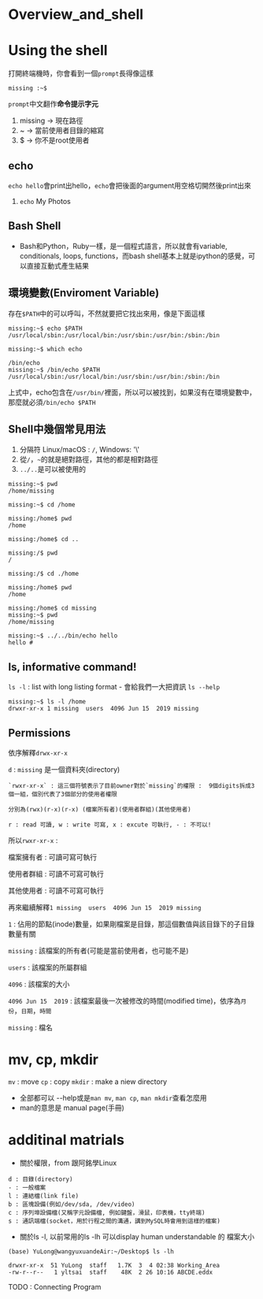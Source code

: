 # Overview_and_shell

# Using the shell

打開終端機時，你會看到一個`prompt`長得像這樣
```
missing :~$
```
`prompt`中文翻作**命令提示字元**
1. missing -> 現在路徑
2. ~ -> 當前使用者目錄的縮寫
3. $ -> 你不是root使用者

## echo
`echo hello`會print出hello，`echo`會把後面的argument用空格切開然後print出來
1. `echo` My Photos

## Bash Shell
* Bash和Python，Ruby一樣，是一個程式語言，所以就會有variable, conditionals, loops, functions，而bash shell基本上就是ipython的感覺，可以直接互動式產生結果

## 環境變數(Enviroment Variable)
存在`$PATH`中的可以呼叫，不然就要把它找出來用，像是下面這樣

```
missing:~$ echo $PATH
/usr/local/sbin:/usr/local/bin:/usr/sbin:/usr/bin:/sbin:/bin

missing:~$ which echo

/bin/echo
missing:~$ /bin/echo $PATH
/usr/local/sbin:/usr/local/bin:/usr/sbin:/usr/bin:/sbin:/bin

```

上式中，echo包含在`/usr/bin/`裡面，所以可以被找到，如果沒有在環境變數中，那麼就必須`/bin/echo $PATH`

## Shell中幾個常見用法
1. 分隔符 Linux/macOS : `/`, Windows: '\\'
2. 從`/`，`~`的就是絕對路徑，其他的都是相對路徑
3. `../..`是可以被使用的

```
missing:~$ pwd
/home/missing

missing:~$ cd /home

missing:/home$ pwd
/home

missing:/home$ cd ..

missing:/$ pwd
/

missing:/$ cd ./home

missing:/home$ pwd
/home

missing:/home$ cd missing
missing:~$ pwd
/home/missing

missing:~$ ../../bin/echo hello
hello # 

```

## ls, informative command!
`ls -l` : list with long listing format - 會給我們一大把資訊
`ls --help`

```
missing:~$ ls -l /home
drwxr-xr-x 1 missing  users  4096 Jun 15  2019 missing

```
## Permissions
依序解釋`drwx-xr-x`

`d` : `missing` 是一個資料夾(directory)

    `rwxr-xr-x` : 這三個符號表示了目前owner對於`missing`的權限 :  9個digits拆成3個一組，個別代表了3個部分的使用者權限

    分別為(rwx)(r-x)(r-x) (檔案所有者)(使用者群組)(其他使用者)

    r : read 可讀, w : write 可寫, x : excute 可執行, - : 不可以!

所以`rwxr-xr-x` : 

檔案擁有者 : 可讀可寫可執行

使用者群組 : 可讀不可寫可執行

其他使用者 : 可讀不可寫可執行

再來繼續解釋`1 missing  users  4096 Jun 15  2019 missing`

`1` : 佔用的節點(inode)數量，如果剛檔案是目錄，那這個數值與該目錄下的子目錄數量有關

`missing` : 該檔案的所有者(可能是當前使用者，也可能不是)

`users` : 該檔案的所屬群組

`4096` : 該檔案的大小

`4096 Jun 15  2019` : 該檔案最後一次被修改的時間(modified time)，依序為`月份`，`日期`，`時間`

`missing` : 檔名

# mv, cp, mkdir
`mv` : move
`cp` : copy
`mkdir` : make a niew directory
* 全部都可以 --help或是`man mv`, `man cp`, `man mkdir`查看怎麼用
* man的意思是 manual page(手冊)

# additinal matrials
* 關於權限，from 跟阿銘學Linux
```
d : 目錄(directory)
- : 一般檔案
l : 連結檔(link file)
b : 區塊設備(例如/dev/sda, /dev/video)
c : 序列埠設備檔(又稱字元設備檔, 例如鍵盤，滑鼠，印表機，tty終端)
s : 通訊端檔(socket，用於行程之間的溝通，講到MySQL時會用到這樣的檔案)
```
* 關於ls -l, 以前常用的ls -lh 可以display human understandable 的 檔案大小

`(base) YuLong@wangyuxuandeAir:~/Desktop$ ls -lh`
```
drwxr-xr-x  51 YuLong  staff   1.7K  3  4 02:38 Working_Area
-rw-r--r--   1 yltsai  staff    48K  2 26 10:16 ABCDE.eddx

```
  
TODO : Connecting Program